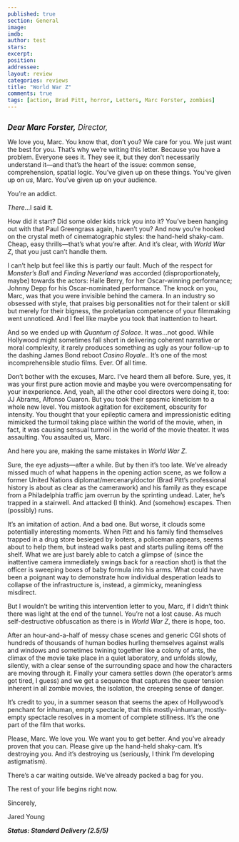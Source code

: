 ```yaml
---
published: true
section: General
image: 
imdb: 
author: test 
stars: 
excerpt: 
position: 
addressee: 
layout: review
categories: reviews
title: "World War Z"
comments: true
tags: [action, Brad Pitt, horror, Letters, Marc Forster, zombies]
---
```

<div><p><span class="full-image-block ssNonEditable"><span><a href="/letters/2013/6/19/world-war-z.html"><img src="http://static.squarespace.com/static/5005f6bcc4aa41161b33e89e/5329cf1fe4b07c068ebf74de/5329cf1fe4b07c068ebf7864/1371650194227/world-war-z.jpg" alt="" /></a></span></span></p>
<p><em><span style="font-size:120%;"><strong>Dear Marc Forster,</strong> Director,</span>&nbsp;</em></p>
<p>We love you, Marc. You know that, don&rsquo;t you? We care for you. We just want the best for you. That&rsquo;s why we&rsquo;re writing this letter. Because you have a problem. Everyone sees it. They see it, but they don&rsquo;t necessarily understand it&mdash;and that&rsquo;s the heart of the issue: common sense, comprehension, spatial logic. You&rsquo;ve given up on these things. You&rsquo;ve given up on <em>us</em>, Marc. You&rsquo;ve given up on your audience. &nbsp;&nbsp;</p>
<p>You&rsquo;re an addict.&nbsp;</p>
<p><em>There</em>&hellip;I said it.&nbsp;</p>
<p>How did it start? Did some older kids trick you into it? You&rsquo;ve been hanging out with that Paul Greengrass again, haven&rsquo;t you? And now you&rsquo;re hooked on the crystal meth of cinematographic styles: the hand-held shaky-cam. Cheap, easy thrills&mdash;that&rsquo;s what you&rsquo;re after. And it&rsquo;s clear, with <em>World War Z</em>, that you just can&rsquo;t handle them.&nbsp;</p>
<p>I can&rsquo;t help but feel like this is partly our fault. Much of the respect for <em>Monster&rsquo;s Ball</em> and <em>Finding Neverland</em> was accorded (disproportionately, maybe) towards the actors: Halle Berry, for her Oscar-winning performance; Johnny Depp for his Oscar-nominated performance. The knock on you, Marc, was that you were invisible behind the camera. In an industry so obsessed with style, that praises big personalities not for their talent or skill but merely for their bigness, the proletarian competence of your filmmaking went unnoticed. And I feel like maybe you took that inattention to heart. &nbsp;&nbsp;</p>
<p>And so we ended up with <em>Quantum of Solace</em>. It was&hellip;not good. While Hollywood might sometimes fall short in delivering coherent narrative or moral complexity, it rarely produces something as ugly as your follow-up to the dashing James Bond reboot <em>Casino Royale</em>.. It&rsquo;s one of the most incomprehensible studio films. Ever. Of all time. &nbsp;&nbsp;</p>
<p>Don&rsquo;t bother with the excuses, Marc. I&rsquo;ve heard them all before. Sure, yes, it was your first pure action movie and maybe you were overcompensating for your inexperience. And, yeah, all the other cool directors were doing it, too: JJ Abrams, Alfonso Cuaron. But you took their spasmic kineticism to a whole new level. You mistook agitation for excitement, obscurity for intensity. You thought that your epileptic camera and impressionistic editing mimicked the turmoil taking place within the world of the movie, when, in fact, it was causing sensual turmoil in the world of the movie theater. It was assaulting. You assaulted us, Marc. &nbsp;</p>
<p>And here you are, making the same mistakes in <em>World War Z</em>.</p>
<p>Sure, the eye adjusts&mdash;after a while. But by then it&rsquo;s too late. We&rsquo;ve already missed much of what happens in the opening action scene, as we follow a former United Nations diplomat/mercenary/doctor (Brad Pitt&rsquo;s professional history is about as clear as the camerawork) and his family as they escape from a Philadelphia traffic jam overrun by the sprinting undead. Later, he&rsquo;s trapped in a stairwell. And attacked (I think). And (somehow) escapes. Then (possibly) runs.&nbsp;</p>
<p>It&rsquo;s an imitation of action. And a bad one. But worse, it clouds some potentially interesting moments. When Pitt and his family find themselves trapped in a drug store besieged by looters, a policeman appears, seems about to help them, but instead walks past and starts pulling items off the shelf. What we are just barely able to catch a glimpse of (since the inattentive camera immediately swings back for a reaction shot) is that the officer is sweeping boxes of baby formula into his arms. What could have been a poignant way to demonstrate how individual desperation leads to collapse of the infrastructure is, instead, a gimmicky, meaningless misdirect.&nbsp;</p>
<p>But I wouldn&rsquo;t be writing this intervention letter to you, Marc, if I didn&rsquo;t think there was light at the end of the tunnel. You&rsquo;re not a lost cause. As much self-destructive obfuscation as there is in <em>World War Z</em>, there is hope, too.</p>
<p>After an hour-and-a-half of messy chase scenes and generic CGI shots of hundreds of thousands of human bodies hurling themselves against walls and windows and sometimes twining together like a colony of ants, the climax of the movie take place in a quiet laboratory, and unfolds slowly, silently, with a clear sense of the surrounding space and how the characters are moving through it. Finally your camera settles down (the operator&rsquo;s arms got tired, I guess) and we get a sequence that captures the queer tension inherent in all zombie movies, the isolation, the creeping sense of danger.</p>
<p>It&rsquo;s credit to you, in a summer season that seems the apex of Hollywood&rsquo;s penchant for inhuman, empty spectacle, that this mostly-inhuman, mostly-empty spectacle resolves in a moment of complete stillness. It&rsquo;s the one part of the film that works.&nbsp;</p>
<p>Please, Marc. We love you. We want you to get better. And you&rsquo;ve already proven that you can. Please give up the hand-held shaky-cam. It&rsquo;s destroying you. And it&rsquo;s destroying us (seriously, I think I&rsquo;m developing astigmatism).</p>
<p>There&rsquo;s a car waiting outside. We&rsquo;ve already packed a bag for you.&nbsp;</p>
<p>The rest of your life begins right now. &nbsp;&nbsp;</p>
<p>Sincerely,&nbsp;</p>
<p>Jared Young</p>
<p><strong><em>Status: Standard Delivery (<strong>2.5/5)</strong></em></strong></p>
<div></div></div>
